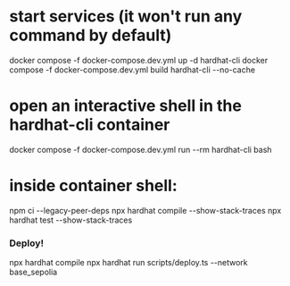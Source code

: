 







# start services (it won't run any command by default)
docker compose -f docker-compose.dev.yml up -d hardhat-cli
 docker compose -f docker-compose.dev.yml build hardhat-cli --no-cache


 
# open an interactive shell in the hardhat-cli container
docker compose -f docker-compose.dev.yml run --rm hardhat-cli bash

# inside container shell:
npm ci --legacy-peer-deps
npx hardhat compile --show-stack-traces
npx hardhat test --show-stack-traces






### Deploy!

npx hardhat compile
npx hardhat run scripts/deploy.ts --network base_sepolia


